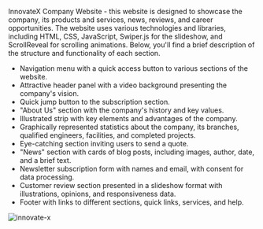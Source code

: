 InnovateX Company Website - this website is designed to showcase the company, its products and services, news, reviews, and career opportunities. The website uses various technologies and libraries, including HTML, CSS, JavaScript, Swiper.js for the slideshow, and ScrollReveal for scrolling animations. Below, you'll find a brief description of the structure and functionality of each section.

- Navigation menu with a quick access button to various sections of the website.
- Attractive header panel with a video background presenting the company's vision.
- Quick jump button to the subscription section.
- "About Us" section with the company's history and key values.
- Illustrated strip with key elements and advantages of the company.
- Graphically represented statistics about the company, its branches, qualified engineers, facilities, and completed projects.
- Eye-catching section inviting users to send a quote.
- "News" section with cards of blog posts, including images, author, date, and a brief text.
- Newsletter subscription form with names and email, with consent for data processing.
- Customer review section presented in a slideshow format with illustrations, opinions, and responsiveness data.
- Footer with links to different sections, quick links, services, and help.

![innovate-x](https://github.com/linimary/InnovateX./assets/125043957/d35d632b-103e-47eb-8b45-63be60c885a6)

